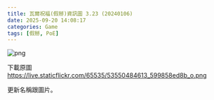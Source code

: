 ```yaml
---
title: 瓦爾祝福(假掰)資訊圖 3.23 (20240106)
date: 2025-09-20 14:08:17
categories: Game
tags: [假掰, PoE]
---
```

![png](https://live.staticflickr.com/65535/53550484613_599858ed8b_o.png)

下載原圖 https://live.staticflickr.com/65535/53550484613_599858ed8b_o.png

更新名稱跟圖片。
